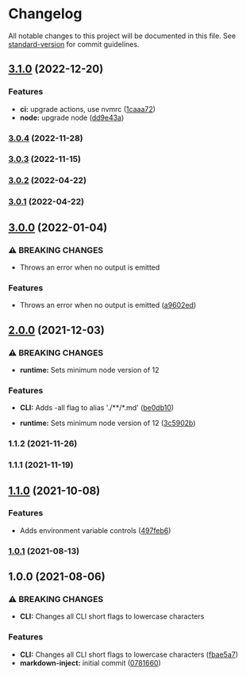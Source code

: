 # Changelog

All notable changes to this project will be documented in this file. See [standard-version](https://github.com/conventional-changelog/standard-version) for commit guidelines.

## [3.1.0](https://github.com/target/markdown-inject/compare/v3.0.4...v3.1.0) (2022-12-20)


### Features

* **ci:** upgrade actions, use nvmrc ([1caaa72](https://github.com/target/markdown-inject/commit/1caaa72e70b29c13b95b2a8186fb2bbc45cb5741))
* **node:** upgrade node ([dd9e43a](https://github.com/target/markdown-inject/commit/dd9e43a4869e8b6623300826f9a77524b4e5ba95))

### [3.0.4](https://github.com/target/markdown-inject/compare/v3.0.3...v3.0.4) (2022-11-28)

### [3.0.3](https://github.com/target/markdown-inject/compare/v3.0.2...v3.0.3) (2022-11-15)

### [3.0.2](https://github.com/target/markdown-inject/compare/v3.0.1...v3.0.2) (2022-04-22)

### [3.0.1](https://github.com/target/markdown-inject/compare/v3.0.0...v3.0.1) (2022-04-22)

## [3.0.0](https://github.com/target/markdown-inject/compare/v2.0.0...v3.0.0) (2022-01-04)


### ⚠ BREAKING CHANGES

* Throws an error when no output is emitted

### Features

* Throws an error when no output is emitted ([a9602ed](https://github.com/target/markdown-inject/commit/a9602ed8983e678a2751a22de3fdd3d7e17073e9))

## [2.0.0](https://github.com/target/markdown-inject/compare/v1.1.2...v2.0.0) (2021-12-03)


### ⚠ BREAKING CHANGES

* **runtime:** Sets minimum node version of 12

### Features

* **CLI:** Adds -all flag to alias './**/*.md' ([be0db10](https://github.com/target/markdown-inject/commit/be0db10ce479983b3051cf9ca66423f868d9d489))


* **runtime:** Sets minimum node version of 12 ([3c5902b](https://github.com/target/markdown-inject/commit/3c5902b7d952236cdec9f2c1a383de03b0ce1bac))

### 1.1.2 (2021-11-26)

### 1.1.1 (2021-11-19)

## [1.1.0](https://github.com/target/markdown-inject/compare/v1.0.1...v1.1.0) (2021-10-08)


### Features

* Adds environment variable controls ([497feb6](https://github.com/target/markdown-inject/commit/497feb603061aa790a3270987a260abed926219f))

### [1.0.1](https://github.com/target/markdown-inject/compare/v1.0.0...v1.0.1) (2021-08-13)

## 1.0.0 (2021-08-06)


### ⚠ BREAKING CHANGES

* **CLI:** Changes all CLI short flags to lowercase characters

### Features

* **CLI:** Changes all CLI short flags to lowercase characters ([fbae5a7](https://github.com/target/markdown-inject/commit/fbae5a765590db898debf1403946d58a6688477f))
* **markdown-inject:** initial commit ([0781660](https://github.com/target/markdown-inject/commit/07816601bf99bfb2b363f1f0e342cca1edb4d5ae))
